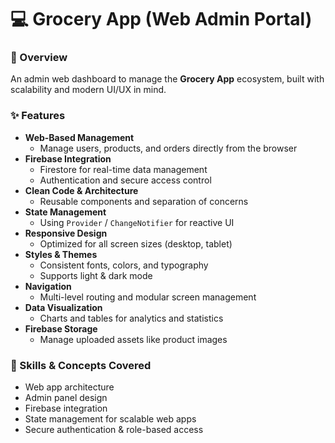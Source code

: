 # 💻 Grocery App (Web Admin Portal)

### 🚀 Overview
An admin web dashboard to manage the **Grocery App** ecosystem, built with scalability and modern UI/UX in mind.

### ✨ Features
- **Web-Based Management**
  - Manage users, products, and orders directly from the browser
- **Firebase Integration**
  - Firestore for real-time data management  
  - Authentication and secure access control
- **Clean Code & Architecture**
  - Reusable components and separation of concerns  
- **State Management**
  - Using `Provider` / `ChangeNotifier` for reactive UI
- **Responsive Design**
  - Optimized for all screen sizes (desktop, tablet)
- **Styles & Themes**
  - Consistent fonts, colors, and typography  
  - Supports light & dark mode
- **Navigation**
  - Multi-level routing and modular screen management
- **Data Visualization**
  - Charts and tables for analytics and statistics
- **Firebase Storage**
  - Manage uploaded assets like product images

### 🧠 Skills & Concepts Covered
- Web app architecture
- Admin panel design
- Firebase integration
- State management for scalable web apps
- Secure authentication & role-based access
